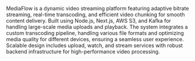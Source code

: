 MediaFlow is a dynamic video streaming platform featuring adaptive bitrate streaming, real-time transcoding, and efficient video chunking for smooth content delivery. Built using Node.js, Next.js, AWS S3, and Kafka for handling large-scale media uploads and playback.
The system integrates a custom transcoding pipeline, handling various file formats and optimizing media quality for different devices, ensuring a seamless user experience. Scalable design includes upload, watch, and stream services with robust backend infrastructure for high-performance video processing.
